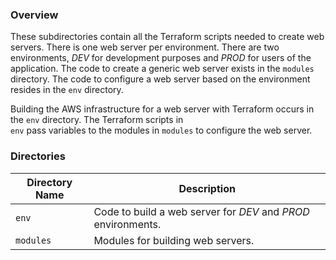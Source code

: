 ### Overview

These subdirectories contain all the Terraform scripts needed to create web servers.  There is one web server per
environment.  There are two environments, *DEV* for development purposes and *PROD* for users of the application.  The 
code to create a generic web server exists in the `modules` directory.  The code to configure a web server 
based on the environment resides in the `env` directory.  

Building the AWS infrastructure for a web server with Terraform occurs in the `env` directory.  The Terraform scripts in  
`env` pass variables to the modules in `modules` to configure the web server.

### Directories

| Directory Name    | Description                                                                 |
|-------------------|-----------------------------------------------------------------------------|
| `env`             | Code to build a web server for *DEV* and *PROD* environments.               |
| `modules`         | Modules for building web servers.                                           |